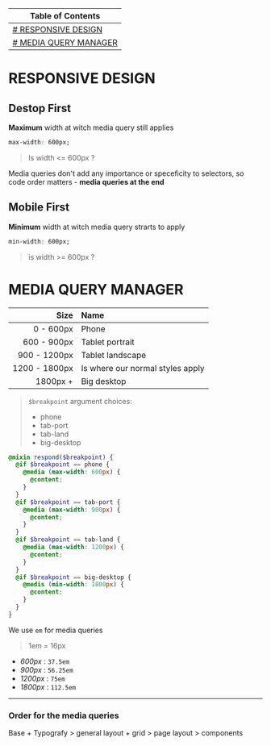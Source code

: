 | Table of Contents                             |
| --------------------------------------------- |
| [# RESPONSIVE DESIGN](#responsive-design)     |
| [# MEDIA QUERY MANAGER](#media-query-manager) |

# RESPONSIVE DESIGN

## Destop First

**Maximum** width at witch media query still applies

```css
max-width: 600px;
```

> Is width <= 600px ?

Media queries don't add any importance or speceficity to selectors, so code order matters - **media queries at the end**

## Mobile First

**Minimum** width at witch media query strarts to apply

```css
min-width: 600px;
```

> is width >= 600px ?

# MEDIA QUERY MANAGER

|          Size | Name                             |
| ------------: | :------------------------------- |
|     0 - 600px | Phone                            |
|   600 - 900px | Tablet portrait                  |
|  900 - 1200px | Tablet landscape                 |
| 1200 - 1800px | Is where our normal styles apply |
|      1800px + | Big desktop                      |

> `$breakpoint` argument choices:
>
> - phone
> - tab-port
> - tab-land
> - big-desktop

```scss
@mixin respond($breakpoint) {
  @if $breakpoint == phone {
    @media (max-width: 600px) {
      @content;
    }
  }
  @if $breakpoint == tab-port {
    @media (max-width: 900px) {
      @content;
    }
  }
  @if $breakpoint == tab-land {
    @media (max-width: 1200px) {
      @content;
    }
  }
  @if $breakpoint == big-desktop {
    @medis (min-width: 1800px) {
      @content;
    }
  }
}
```

We use `em` for media queries

> 1em = 16px

- _600px_ : `37.5em`
- _900px_ : `56.25em`
- _1200px_ : `75em`
- _1800px_ : `112.5em`

---

### Order for the media queries

Base + Typografy > general layout + grid > page layout > components
